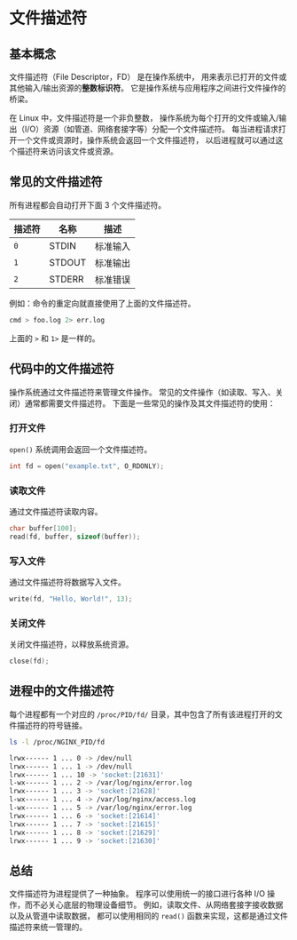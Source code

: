 # 文件描述符

## 基本概念

文件描述符（File Descriptor，FD） 是在操作系统中，
用来表示已打开的文件或其他输入/输出资源的**整数标识符**。
它是操作系统与应用程序之间进行文件操作的桥梁。

在 Linux 中，文件描述符是一个非负整数，
操作系统为每个打开的文件或输入/输出（I/O）资源（如管道、网络套接字等）分配一个文件描述符。
每当进程请求打开一个文件或资源时，操作系统会返回一个文件描述符，
以后进程就可以通过这个描述符来访问该文件或资源。

## 常见的文件描述符

所有进程都会自动打开下面 3 个文件描述符。

| 描述符 | 名称 | 描述 |
| --- | --- | --- |
| `0` | STDIN | 标准输入 |
| `1` | STDOUT | 标准输出 |
| `2` | STDERR | 标准错误 |

例如：命令的重定向就直接使用了上面的文件描述符。

```bash
cmd > foo.log 2> err.log
```

上面的 `>` 和 `1>` 是一样的。

## 代码中的文件描述符

操作系统通过文件描述符来管理文件操作。
常见的文件操作（如读取、写入、关闭）通常都需要文件描述符。
下面是一些常见的操作及其文件描述符的使用：

### 打开文件

&#x20;`open()` 系统调用会返回一个文件描述符。

```c
int fd = open("example.txt", O_RDONLY);
```

### 读取文件

通过文件描述符读取内容。

```c
char buffer[100];
read(fd, buffer, sizeof(buffer));
```

### 写入文件

通过文件描述符将数据写入文件。

```c
write(fd, "Hello, World!", 13);
```

### 关闭文件

关闭文件描述符，以释放系统资源。

```c
close(fd);
```

## 进程中的文件描述符

每个进程都有一个对应的 `/proc/PID/fd/` 目录，其中包含了所有该进程打开的文件描述符的符号链接。

```bash
ls -l /proc/NGINX_PID/fd
```

```bash
lrwx------ 1 ... 0 -> /dev/null
lrwx------ 1 ... 1 -> /dev/null
lrwx------ 1 ... 10 -> 'socket:[21631]'
l-wx------ 1 ... 2 -> /var/log/nginx/error.log
lrwx------ 1 ... 3 -> 'socket:[21628]'
l-wx------ 1 ... 4 -> /var/log/nginx/access.log
l-wx------ 1 ... 5 -> /var/log/nginx/error.log
lrwx------ 1 ... 6 -> 'socket:[21614]'
lrwx------ 1 ... 7 -> 'socket:[21615]'
lrwx------ 1 ... 8 -> 'socket:[21629]'
lrwx------ 1 ... 9 -> 'socket:[21630]'
```

## 总结

文件描述符为进程提供了一种抽象。
程序可以使用统一的接口进行各种 I/O 操作，而不必关心底层的物理设备细节。
例如，读取文件、从网络套接字接收数据以及从管道中读取数据，
都可以使用相同的 `read()` 函数来实现，这都是通过文件描述符来统一管理的。

